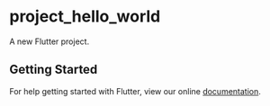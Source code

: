 # project_hello_world

A new Flutter project.

## Getting Started

For help getting started with Flutter, view our online
[documentation](https://flutter.io/).
